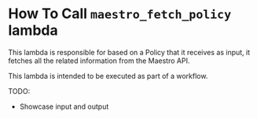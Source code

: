 # How To Call `maestro_fetch_policy` lambda

This lambda is responsible for based on a Policy that it receives as input, it fetches all the related
information from the Maestro API.

This lambda is intended to be executed as part of a workflow.

TODO:

- Showcase input and output